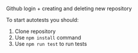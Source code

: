 Github login + creating and deleting new repository

To start autotests you should:
1) Clone repository
2) Use `npm install` command
3) Use `npm run test` to run tests
